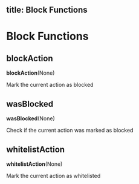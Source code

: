 title: Block Functions
---

# Block Functions

## blockAction

**blockAction**(None)

Mark the current action as blocked

## wasBlocked

**wasBlocked**(None)

Check if the current action was marked as blocked

## whitelistAction

**whitelistAction**(None)

Mark the current action as whitelisted

